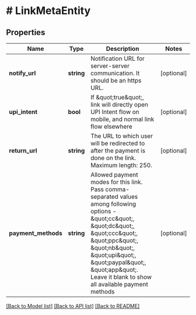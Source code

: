 # # LinkMetaEntity

## Properties

Name | Type | Description | Notes
------------ | ------------- | ------------- | -------------
**notify_url** | **string** | Notification URL for server-server communication. It should be an https URL. | [optional]
**upi_intent** | **bool** | If \&quot;true\&quot;, link will directly open UPI Intent flow on mobile, and normal link flow elsewhere | [optional]
**return_url** | **string** | The URL to which user will be redirected to after the payment is done on the link. Maximum length: 250. | [optional]
**payment_methods** | **string** | Allowed payment modes for this link. Pass comma-separated values among following options - \&quot;cc\&quot;, \&quot;dc\&quot;, \&quot;ccc\&quot;, \&quot;ppc\&quot;, \&quot;nb\&quot;, \&quot;upi\&quot;, \&quot;paypal\&quot;, \&quot;app\&quot;. Leave it blank to show all available payment methods | [optional]

[[Back to Model list]](../../README.md#models) [[Back to API list]](../../README.md#endpoints) [[Back to README]](../../README.md)
